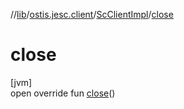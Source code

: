 //[lib](../../../index.md)/[ostis.jesc.client](../index.md)/[ScClientImpl](index.md)/[close](close.md)

# close

[jvm]\
open override fun [close](close.md)()
